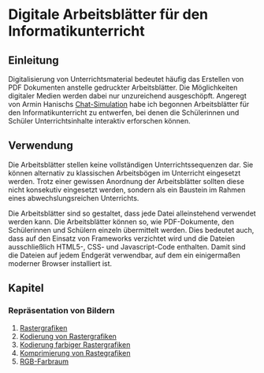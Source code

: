 # Digitale Arbeitsblätter für den Informatikunterricht

## Einleitung
Digitalisierung von Unterrichtsmaterial bedeutet häufig das Erstellen von PDF Dokumenten anstelle gedruckter Arbeitsblätter. Die Möglichkeiten digitaler Medien werden dabei nur unzureichend ausgeschöpft. Angeregt von Armin Hanischs [Chat-Simulation](https://www.arminhanisch.de/2019/02/chats-simulieren/) habe ich begonnen Arbeitsblätter für den Informatikunterricht zu entwerfen, bei denen die Schülerinnen und Schüler Unterrichtsinhalte interaktiv erforschen können.

## Verwendung
Die Arbeitsblätter stellen keine vollständigen Unterrichtssequenzen dar. Sie können alternativ zu klassischen Arbeitsbögen im Unterricht eingesetzt werden. Trotz einer gewissen Anordnung der Arbeitsblätter sollten diese nicht konsekutiv eingesetzt werden, sondern als ein Baustein im Rahmen eines abwechslungsreichen Unterrichts.

Die Arbeitsblätter sind so gestaltet, dass jede Datei alleinstehend verwendet werden kann. Die Arbeitsblätter können so, wie PDF-Dokumente, den Schülerinnen und Schülern einzeln übermittelt werden. Dies bedeutet auch, dass auf den Einsatz von Frameworks verzichtet wird und die Dateien ausschließlich HTML5-, CSS- und Javascript-Code enthalten. Damit sind die Dateien auf jedem Endgerät verwendbar, auf dem ein einigermaßen moderner Browser installiert ist.

## Kapitel
### Repräsentation von Bildern
1. [Rastergrafiken](https://github.com/philipp-moeller/exploreCS/blob/master/rastergrafiken.htm)
2. [Kodierung von Rastergrafiken](https://github.com/philipp-moeller/exploreCS/blob/master/kodierung_rastergrafiken.htm)
3. [Kodierung farbiger Rastergrafiken](https://github.com/philipp-moeller/exploreCS/blob/master/farbige_rastergrafiken.htm)
4. [Komprimierung von Rastegrafiken](https://github.com/philipp-moeller/exploreCS/blob/master/komprimierung_rastergrafiken.htm)
5. [RGB-Farbraum](https://github.com/philipp-moeller/exploreCS/blob/master/rgb_farbraum.htm)
